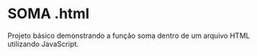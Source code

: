 # SOMA .html
Projeto básico demonstrando a função soma dentro de um arquivo HTML utilizando JavaScript.
